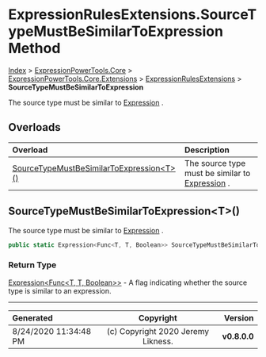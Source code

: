 ﻿# ExpressionRulesExtensions.SourceTypeMustBeSimilarToExpression Method

[Index](../index.md) > [ExpressionPowerTools.Core](ExpressionPowerTools.Core.a.md) > [ExpressionPowerTools.Core.Extensions](ExpressionPowerTools.Core.Extensions.n.md) > [ExpressionRulesExtensions](ExpressionPowerTools.Core.Extensions.ExpressionRulesExtensions.cs.md) > **SourceTypeMustBeSimilarToExpression**

The source type must be similar to [Expression](https://docs.microsoft.com/dotnet/api/system.linq.expressions.expression) .

## Overloads

| Overload | Description |
| :-- | :-- |
| [SourceTypeMustBeSimilarToExpression&lt;T>()](#sourcetypemustbesimilartoexpressiont) | The source type must be similar to [Expression](https://docs.microsoft.com/dotnet/api/system.linq.expressions.expression) . |
## SourceTypeMustBeSimilarToExpression&lt;T>()

The source type must be similar to [Expression](https://docs.microsoft.com/dotnet/api/system.linq.expressions.expression) .

```csharp
public static Expression<Func<T, T, Boolean>> SourceTypeMustBeSimilarToExpression<T>()
```

### Return Type

 [Expression&lt;Func&lt;T, T, Boolean>>](https://docs.microsoft.com/dotnet/api/system.linq.expressions.expression-1)  - A flag indicating whether the source type is similar to an expression.



---

| Generated | Copyright | Version |
| :-- | :-: | --: |
| 8/24/2020 11:34:48 PM | (c) Copyright 2020 Jeremy Likness. | **v0.8.0.0** |
